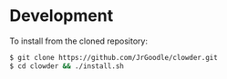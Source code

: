 # Development

To install from the cloned repository:

```bash
$ git clone https://github.com/JrGoodle/clowder.git
$ cd clowder && ./install.sh
```
